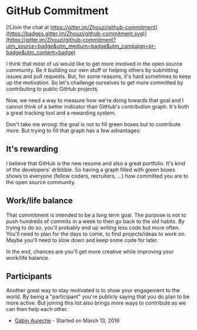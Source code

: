 # GitHub Commitment

[![Join the chat at https://gitter.im/Zhouzi/github-commitment](https://badges.gitter.im/Zhouzi/github-commitment.svg)](https://gitter.im/Zhouzi/github-commitment?utm_source=badge&utm_medium=badge&utm_campaign=pr-badge&utm_content=badge)

I think that most of us would like to get more involved in the open source community.
Be it building our own stuff or helping others by submitting issues and pull requests.
But, for some reasons, it's hard sometimes to keep up the motivation.
So let's challenge ourselves to get more committed by contributing to public GitHub projects.

Now, we need a way to measure how we're doing towards that goal and I cannot think of a better indicator than GitHub's contribution graph.
It's both a great tracking tool and a rewarding system.

Don't take me wrong: the goal is not to fill green boxes but to contribute more.
But trying to fill that graph has a few advantages:

## It's rewarding

I believe that GitHub is the new resume and also a great portfolio.
It's kind of the developers' dribbble.
So having a graph filled with green boxes shows to everyone (fellow coders, recruiters, ...) how committed you are to the open source community.

## Work/life balance

That commitment is intended to be a long term goal.
The purpose is not to push hundreds of commits in a week to then go back to the old habits.
By trying to do so, you'll probably end up writing less code but more often.
You'll need to plan for the days to come, to find projects/ideas to work on.
Maybe you'll need to slow down and keep some code for later.

In the end, chances are you'll get more creative while improving your work/life balance.

## Participants

Another great way to stay motivated is to show your engagement to the world.
By being a "participant" you're publicly saying that you do plan to be more active.
But joining this list also brings more ways to contribute as we can then help each other.

* [Gabin Aureche](https://github.com/zhouzi) - Started on March 13, 2016
